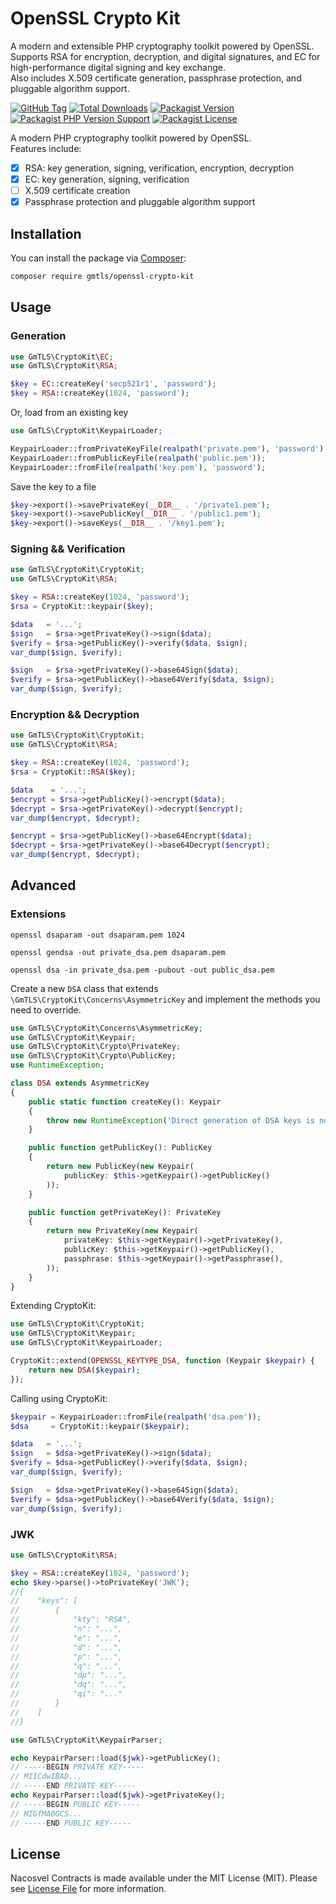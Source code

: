 # OpenSSL Crypto Kit

A modern and extensible PHP cryptography toolkit powered by OpenSSL.  
Supports RSA for encryption, decryption, and digital signatures, and EC for high-performance digital signing and key exchange.  
Also includes X.509 certificate generation, passphrase protection, and pluggable algorithm support.

[![GitHub Tag](https://img.shields.io/github/v/tag/dependencies-packagist/openssl-crypto-kit)](https://github.com/dependencies-packagist/openssl-crypto-kit/tags)
[![Total Downloads](https://img.shields.io/packagist/dt/gmtls/openssl-crypto-kit?style=flat-square)](https://packagist.org/packages/gmtls/openssl-crypto-kit)
[![Packagist Version](https://img.shields.io/packagist/v/gmtls/openssl-crypto-kit)](https://packagist.org/packages/gmtls/openssl-crypto-kit)
[![Packagist PHP Version Support](https://img.shields.io/packagist/php-v/gmtls/openssl-crypto-kit)](https://github.com/dependencies-packagist/openssl-crypto-kit)
[![Packagist License](https://img.shields.io/github/license/dependencies-packagist/openssl-crypto-kit)](https://github.com/dependencies-packagist/openssl-crypto-kit)

A modern PHP cryptography toolkit powered by OpenSSL.  
Features include:

- [x] RSA: key generation, signing, verification, encryption, decryption
- [x] EC: key generation, signing, verification
- [ ] X.509 certificate creation
- [x] Passphrase protection and pluggable algorithm support

## Installation

You can install the package via [Composer](https://getcomposer.org/):

```bash
composer require gmtls/openssl-crypto-kit
```

## Usage

### Generation

```php
use GmTLS\CryptoKit\EC;
use GmTLS\CryptoKit\RSA;

$key = EC::createKey('secp521r1', 'password');
$key = RSA::createKey(1024, 'password');
```

Or, load from an existing key

```php
use GmTLS\CryptoKit\KeypairLoader;

KeypairLoader::fromPrivateKeyFile(realpath('private.pem'), 'password');
KeypairLoader::fromPublicKeyFile(realpath('public.pem'));
KeypairLoader::fromFile(realpath('key.pem'), 'password');
```

Save the key to a file

```php
$key->export()->savePrivateKey(__DIR__ . '/private1.pem');
$key->export()->savePublicKey(__DIR__ . '/public1.pem');
$key->export()->saveKeys(__DIR__ . '/key1.pem');
```

### Signing && Verification

```php
use GmTLS\CryptoKit\CryptoKit;
use GmTLS\CryptoKit\RSA;

$key = RSA::createKey(1024, 'password');
$rsa = CryptoKit::keypair($key);

$data   = '...';
$sign   = $rsa->getPrivateKey()->sign($data);
$verify = $rsa->getPublicKey()->verify($data, $sign);
var_dump($sign, $verify);

$sign   = $rsa->getPrivateKey()->base64Sign($data);
$verify = $rsa->getPublicKey()->base64Verify($data, $sign);
var_dump($sign, $verify);
```

### Encryption && Decryption

```php
use GmTLS\CryptoKit\CryptoKit;
use GmTLS\CryptoKit\RSA;

$key = RSA::createKey(1024, 'password');
$rsa = CryptoKit::RSA($key);

$data    = '...';
$encrypt = $rsa->getPublicKey()->encrypt($data);
$decrypt = $rsa->getPrivateKey()->decrypt($encrypt);
var_dump($encrypt, $decrypt);

$encrypt = $rsa->getPublicKey()->base64Encrypt($data);
$decrypt = $rsa->getPrivateKey()->base64Decrypt($encrypt);
var_dump($encrypt, $decrypt);
```

## Advanced

### Extensions

```shell
openssl dsaparam -out dsaparam.pem 1024

openssl gendsa -out private_dsa.pem dsaparam.pem

openssl dsa -in private_dsa.pem -pubout -out public_dsa.pem
```

Create a new `DSA` class that extends `\GmTLS\CryptoKit\Concerns\AsymmetricKey` and implement the methods you need to override.

```php
use GmTLS\CryptoKit\Concerns\AsymmetricKey;
use GmTLS\CryptoKit\Keypair;
use GmTLS\CryptoKit\Crypto\PrivateKey;
use GmTLS\CryptoKit\Crypto\PublicKey;
use RuntimeException;

class DSA extends AsymmetricKey
{
    public static function createKey(): Keypair
    {
        throw new RuntimeException('Direct generation of DSA keys is not supported');
    }

    public function getPublicKey(): PublicKey
    {
        return new PublicKey(new Keypair(
            publicKey: $this->getKeypair()->getPublicKey()
        ));
    }

    public function getPrivateKey(): PrivateKey
    {
        return new PrivateKey(new Keypair(
            privateKey: $this->getKeypair()->getPrivateKey(),
            publicKey: $this->getKeypair()->getPublicKey(),
            passphrase: $this->getKeypair()->getPassphrase(),
        ));
    }
}
```

Extending CryptoKit:

```php
use GmTLS\CryptoKit\CryptoKit;
use GmTLS\CryptoKit\Keypair;
use GmTLS\CryptoKit\KeypairLoader;

CryptoKit::extend(OPENSSL_KEYTYPE_DSA, function (Keypair $keypair) {
    return new DSA($keypair);
});
```

Calling using CryptoKit:

```php
$keypair = KeypairLoader::fromFile(realpath('dsa.pem'));
$dsa     = CryptoKit::keypair($keypair);

$data   = '...';
$sign   = $dsa->getPrivateKey()->sign($data);
$verify = $dsa->getPublicKey()->verify($data, $sign);
var_dump($sign, $verify);

$sign   = $dsa->getPrivateKey()->base64Sign($data);
$verify = $dsa->getPublicKey()->base64Verify($data, $sign);
var_dump($sign, $verify);
```

### JWK

```php
use GmTLS\CryptoKit\RSA;

$key = RSA::createKey(1024, 'password');
echo $key->parse()->toPrivateKey('JWK');
//{
//    "keys": [
//        {
//            "kty": "RSA",
//            "n": "...",
//            "e": "...",
//            "d": "...",
//            "p": "...",
//            "q": "...",
//            "dp": "...",
//            "dq": "...",
//            "qi": "..."
//        }
//    ]
//}
```

```php
use GmTLS\CryptoKit\KeypairParser;

echo KeypairParser::load($jwk)->getPublicKey();
// -----BEGIN PRIVATE KEY-----
// MIICdwIBAD...
// -----END PRIVATE KEY-----
echo KeypairParser::load($jwk)->getPrivateKey();
// -----BEGIN PUBLIC KEY-----
// MIGfMA0GCS...
// -----END PUBLIC KEY-----
```

## License

Nacosvel Contracts is made available under the MIT License (MIT). Please see [License File](LICENSE) for more information.
